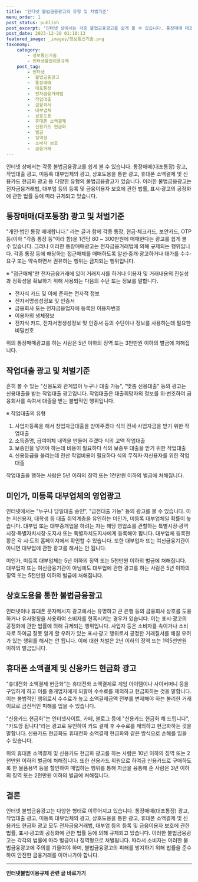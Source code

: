 ```yaml
---
title: '인터넷 불법금융광고의 유형 및 처벌기준'
menu_order: 1
post_status: publish
post_excerpt: '인터넷 상에서는 각종 불법금융광고를 쉽게 볼 수 있습니다. 통장매매 대포통장  광고, 작업대출 광고, 미등록 대부업체의 광고, 상호도용을 통한 광고, 휴대폰 소액결제 및 신용카드 현금화 광고 등 다양한 유형의 불법금융광고가 있습니다. 이러한 불법금융광고는 전자금융거래법, 대부업 등의 등록 및 금융이용자 보호에 관한 법률, 표시 광고의 공정화에 관한 법률 등에 따라 규제되고 있습니다.'
post_date: 2023-12-20 01:10:13
featured_image: _images/정보통신기술.png
taxonomy:
    category:
        - 정보통신기술
        - 인터넷불법이용규제
    post_tag:
        - 인터넷
        -  불법금융광고
        -  통장매매
        -  대포통장
        -  전자금융거래법
        -  작업대출
        -  금융회사
        -  대부업체
        -  상호도용
        -  휴대폰 소액결제
        -  신용카드 현금화
        -  벌금
        -  징역형
        -  소비자 보호
        -  금융거래
---
```



인터넷 상에서는 각종 불법금융광고를 쉽게 볼 수 있습니다. 통장매매(대포통장) 광고, 작업대출 광고, 미등록 대부업체의 광고, 상호도용을 통한 광고, 휴대폰 소액결제 및 신용카드 현금화 광고 등 다양한 유형의 불법금융광고가 있습니다. 이러한 불법금융광고는 전자금융거래법, 대부업 등의 등록 및 금융이용자 보호에 관한 법률, 표시·광고의 공정화에 관한 법률 등에 따라 규제되고 있습니다.

## 통장매매(대포통장) 광고 및 처벌기준

"개인·법인 통장 매매합니다." 라는 글과 함께 각종 통장, 현금·체크카드, 보안카드, OTP 등(이하 "각종 통장 등"이라 함)을 1건당 80 ~ 300만원에 매매한다는 광고를 쉽게 볼 수 있습니다. 그러나 이러한 통장매매광고는 전자금융거래법에 의해 규제되는 행위입니다. 각종 통장 등에 해당하는 접근매체를 매매하도록 알선·중개·광고하거나 대가를 수수·요구 또는 약속하면서 권유하는 행위는 금지되는 행위입니다.

※ "접근매체"란 전자금융거래에 있어 거래지시를 하거나 이용자 및 거래내용의 진실성과 정확성을 확보하기 위해 사용되는 다음의 수단 또는 정보를 말합니다.
- 전자식 카드 및 이에 준하는 전자적 정보
- 전자서명생성정보 및 인증서
- 금융회사 또는 전자금융업자에 등록된 이용자번호
- 이용자의 생체정보
- 전자식 카드, 전자서명생성정보 및 인증서 등의 수단이나 정보를 사용하는데 필요한 비밀번호

위의 통장매매광고를 하는 사람은 5년 이하의 징역 또는 3천만원 이하의 벌금에 처해집니다.

## 작업대출 광고 및 처벌기준

흔히 볼 수 있는 "신용도와 관계없이 누구나 대출 가능", "맞춤 신용대출" 등의 광고는 신용대출을 받는 작업대출 광고입니다. 작업대출은 대출희망자의 정보를 위·변조하여 금융회사를 속여서 대출을 받는 불법적인 행위입니다.

※ 작업대출의 유형
1. 사업자등록을 해서 창업자금대출을 받아주겠다 식의 전세·사업자금을 받기 위한 작업대출
2. 소득증명, 급여이체 내역을 만들어 주겠다 식의 고액 작업대출
3. 보증인을 넣어야 하는데 비용이 필요하다 식의 보증부 대출을 받기 위한 작업대출
4. 신용등급을 올리는데 전산 작업비용이 필요하다 식의 무직자·저신용자를 위한 작업대출

작업대출을 행하는 사람은 5년 이하의 징역 또는 1천만원 이하의 벌금에 처해집니다.

## 미인가, 미등록 대부업체의 영업광고

인터넷에서는 "누구나 당일대출 승인", "급전대출 가능" 등의 광고를 볼 수 있습니다. 이는 저신용자, 대학생 등 대출 취약계층을 유인하는 미인가, 미등록 대부업체일 확률이 높습니다. 대부업 또는 대부중개업을 하려는 자는 해당 영업소를 관할하는 특별시장·광역시장·특별자치시장·도지사 또는 특별자치도지사에게 등록해야 합니다. 대부업체 등록현황은 각 시·도의 홈페이지에서 확인할 수 있습니다. 또한 대부업자 또는 여신금융기관이 아니면 대부업에 관한 광고를 해서는 안 됩니다.

미인가, 미등록 대부업체는 5년 이하의 징역 또는 5천만원 이하의 벌금에 처해집니다. 대부업자 또는 여신금융기관이 아님에도 대부업에 관한 광고를 하는 사람은 5년 이하의 징역 또는 5천만원 이하의 벌금에 처해집니다.

## 상호도용을 통한 불법금융광고

인터넷이나 휴대폰 문자메시지 광고에서는 유명하고 큰 은행 등의 금융회사 상호를 도용하거나 유사명칭을 사용하여 소비자를 현혹시키는 경우가 있습니다. 이는 표시·광고의 공정화에 관한 법률에 의해 규제되는 행위입니다. 사업자 등은 소비자를 속이거나 소비자로 하여금 잘못 알게 할 우려가 있는 표시·광고 행위로서 공정한 거래질서를 해칠 우려가 있는 행위를 해서는 안 됩니다. 이에 대한 처벌은 2년 이하의 징역 또는 1억5천만원 이하의 벌금입니다.

## 휴대폰 소액결제 및 신용카드 현금화 광고

"휴대전화 소액결제 현금화"는 휴대전화 소액결제로 게임 아이템이나 사이버머니 등을 구입하게 하고 이를 중개업자에게 되팔아 수수료를 제외하고 현금화하는 것을 말합니다. 이는 불법적인 행위로서 수수료가 높고 소액결제금액 전부를 변제해야 하는 불리한 거래이므로 금전적인 피해를 입을 수 있습니다.

"신용카드 현금화"는 인터넷사이트, 카페, 블로그 등에 "신용카드 현금화 해 드립니다", "카드깡 됩니다"라는 광고로 유인하여 카드 결제 후 수수료를 제외하고 현금화하는 것을 말합니다. 신용카드 현금화도 휴대전화 소액결제 현금화와 같은 방식으로 손해를 입을 수 있습니다.

위의 휴대폰 소액결제 및 신용카드 현금화 광고를 하는 사람은 10년 이하의 징역 또는 2천만원 이하의 벌금에 처해집니다. 또한 신용카드 회원으로 하여금 신용카드로 구매하도록 한 물품용역 등을 할인하여 매입하는 행위를 통해 자금을 융통해 준 사람은 3년 이하의 징역 또는 2천만원 이하의 벌금에 처해집니다.

## 결론

인터넷 불법금융광고는 다양한 형태로 이루어지고 있습니다. 통장매매(대포통장) 광고, 작업대출 광고, 미등록 대부업체의 광고, 상호도용을 통한 광고, 휴대폰 소액결제 및 신용카드 현금화 광고 모두 전자금융거래법, 대부업 등의 등록 및 금융이용자 보호에 관한 법률, 표시·광고의 공정화에 관한 법률 등에 의해 규제되고 있습니다. 이러한 불법금융광고는 각각의 법률에 따라 벌금이나 징역형으로 처벌됩니다. 따라서 소비자는 이러한 불법금융광고에 주의를 기울여야 하며, 불법금융광고의 피해를 방지하기 위해 법률을 준수하여 안전한 금융거래를 이어나가야 합니다.
<!-- wp:separator -->
<hr class="wp-block-separator has-alpha-channel-opacity"/>
<!-- /wp:separator -->

<!-- wp:group {"backgroundColor":"base","layout":{"type":"constrained"}} -->
<div class="wp-block-group has-base-background-color has-background"><!-- wp:paragraph {"align":"center","fontSize":"medium"} -->
<p class="has-text-align-center has-large-font-size"><strong>인터넷불법이용규제 관련 글 바로가기</strong></p>
<!-- /wp:paragraph -->


<!-- wp:latest-posts
{"categories":[{"id":36084,"count":19,"description":"","link":"https://uknowlaw.com/category/%ec%9d%b8%ed%84%b0%eb%84%b7%eb%b6%88%eb%b2%95%ec%9d%b4%ec%9a%a9%ea%b7%9c%ec%a0%9c/","name":"인터넷불법이용규제","slug":"인터넷불법이용규제","taxonomy":"category","parent":0,"meta":[],"_links":{"self":[{"href":"https://uknowlaw.com/wp-json/wp/v2/categories/36084"}],"collection":[{"href":"https://uknowlaw.com/wp-json/wp/v2/categories"}],"about":[{"href":"https://uknowlaw.com/wp-json/wp/v2/taxonomies/category"}],"wp:post_type":[{"href":"https://uknowlaw.com/wp-json/wp/v2/posts?categories=36084"}],"curies":[{"name":"wp","href":"https://api.w.org/{rel}","templated":true}]}}],"postsToShow":100,"excerptLength":28,"postLayout":"grid","columns":2,"featuredImageAlign":"left","featuredImageSizeSlug":"large","fontSize":"small"} /--></div>
<!-- /wp:group -->